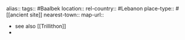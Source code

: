 alias::
tags:: #Baalbek
location::
rel-country:: #Lebanon
place-type:: #[[ancient site]]
nearest-town::
map-url::

- see also [[Trillithon]]
-
